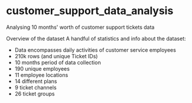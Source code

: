 # customer_support_data_analysis
Analysing 10 months' worth of customer support tickets data

Overview of the dataset
A handful of statistics and info about the dataset:
* Data encompasses daily activities of customer service employees
* 210k rows (and unique Ticket IDs)
* 10 months period of data collection
* 190 unique employees
* 11 employee locations
* 14 different plans
* 9 ticket channels
* 26 ticket groups
